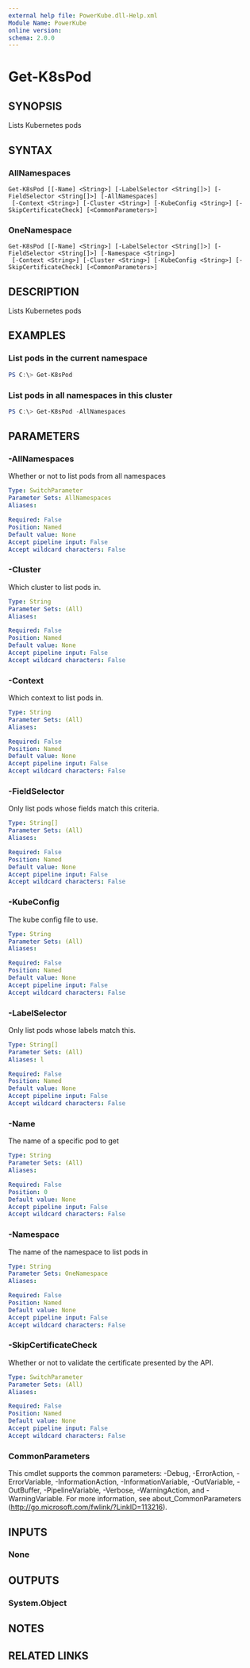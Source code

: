 ```yaml
---
external help file: PowerKube.dll-Help.xml
Module Name: PowerKube
online version:
schema: 2.0.0
---
```


# Get-K8sPod

## SYNOPSIS
Lists Kubernetes pods

## SYNTAX

### AllNamespaces
```
Get-K8sPod [[-Name] <String>] [-LabelSelector <String[]>] [-FieldSelector <String[]>] [-AllNamespaces]
 [-Context <String>] [-Cluster <String>] [-KubeConfig <String>] [-SkipCertificateCheck] [<CommonParameters>]
```

### OneNamespace
```
Get-K8sPod [[-Name] <String>] [-LabelSelector <String[]>] [-FieldSelector <String[]>] [-Namespace <String>]
 [-Context <String>] [-Cluster <String>] [-KubeConfig <String>] [-SkipCertificateCheck] [<CommonParameters>]
```

## DESCRIPTION
Lists Kubernetes pods

## EXAMPLES

### List pods in the current namespace

```powershell
PS C:\> Get-K8sPod
```

### List pods in all namespaces in this cluster

```powershell
PS C:\> Get-K8sPod -AllNamespaces
```

## PARAMETERS

### -AllNamespaces
Whether or not to list pods from all namespaces

```yaml
Type: SwitchParameter
Parameter Sets: AllNamespaces
Aliases:

Required: False
Position: Named
Default value: None
Accept pipeline input: False
Accept wildcard characters: False
```

### -Cluster
Which cluster to list pods in.

```yaml
Type: String
Parameter Sets: (All)
Aliases:

Required: False
Position: Named
Default value: None
Accept pipeline input: False
Accept wildcard characters: False
```

### -Context
Which context to list pods in.

```yaml
Type: String
Parameter Sets: (All)
Aliases:

Required: False
Position: Named
Default value: None
Accept pipeline input: False
Accept wildcard characters: False
```

### -FieldSelector
Only list pods whose fields match this criteria.

```yaml
Type: String[]
Parameter Sets: (All)
Aliases:

Required: False
Position: Named
Default value: None
Accept pipeline input: False
Accept wildcard characters: False
```

### -KubeConfig
The kube config file to use.

```yaml
Type: String
Parameter Sets: (All)
Aliases:

Required: False
Position: Named
Default value: None
Accept pipeline input: False
Accept wildcard characters: False
```

### -LabelSelector
Only list pods whose labels match this.

```yaml
Type: String[]
Parameter Sets: (All)
Aliases: l

Required: False
Position: Named
Default value: None
Accept pipeline input: False
Accept wildcard characters: False
```

### -Name
The name of a specific pod to get

```yaml
Type: String
Parameter Sets: (All)
Aliases:

Required: False
Position: 0
Default value: None
Accept pipeline input: False
Accept wildcard characters: False
```

### -Namespace
The name of the namespace to list pods in

```yaml
Type: String
Parameter Sets: OneNamespace
Aliases:

Required: False
Position: Named
Default value: None
Accept pipeline input: False
Accept wildcard characters: False
```

### -SkipCertificateCheck
Whether or not to validate the certificate presented by the API.

```yaml
Type: SwitchParameter
Parameter Sets: (All)
Aliases:

Required: False
Position: Named
Default value: None
Accept pipeline input: False
Accept wildcard characters: False
```

### CommonParameters
This cmdlet supports the common parameters: -Debug, -ErrorAction, -ErrorVariable, -InformationAction, -InformationVariable, -OutVariable, -OutBuffer, -PipelineVariable, -Verbose, -WarningAction, and -WarningVariable.
For more information, see about_CommonParameters (http://go.microsoft.com/fwlink/?LinkID=113216).

## INPUTS

### None

## OUTPUTS

### System.Object
## NOTES

## RELATED LINKS
